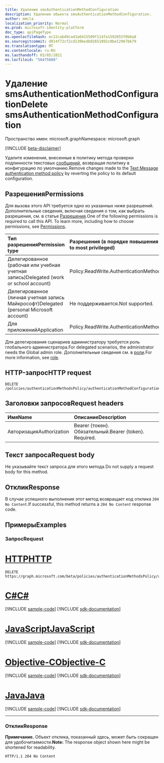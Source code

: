 ```yaml
---
title: Удаление smsAuthenticationMethodConfiguration
description: Удаление объекта smsAuthenticationMethodConfiguration.
author: mmcla
localization_priority: Normal
ms.prod: microsoft-identity-platform
doc_type: apiPageType
ms.openlocfilehash: ec22cabd9ca43a6415509f114fa1592855f0b8a8
ms.sourcegitcommit: d014f72cf2cd130bedb02651092c0be12967b679
ms.translationtype: MT
ms.contentlocale: ru-RU
ms.lasthandoff: 03/05/2021
ms.locfileid: "50475680"
---
```

# <a name="delete-smsauthenticationmethodconfiguration"></a><span data-ttu-id="44f1b-103">Удаление smsAuthenticationMethodConfiguration</span><span class="sxs-lookup"><span data-stu-id="44f1b-103">Delete smsAuthenticationMethodConfiguration</span></span>
<span data-ttu-id="44f1b-104">Пространство имен: microsoft.graph</span><span class="sxs-lookup"><span data-stu-id="44f1b-104">Namespace: microsoft.graph</span></span>

[!INCLUDE [beta-disclaimer](../../includes/beta-disclaimer.md)]

<span data-ttu-id="44f1b-105">Удалите изменения, внесенные в политику метода проверки подлинности текстовых [сообщений,](../resources/smsauthenticationmethodconfiguration.md) возвращая политику в конфигурацию по умолчанию.</span><span class="sxs-lookup"><span data-stu-id="44f1b-105">Remove changes made to the [Text Message authentication method policy](../resources/smsauthenticationmethodconfiguration.md) by reverting the policy to its default configuration.</span></span>

## <a name="permissions"></a><span data-ttu-id="44f1b-106">Разрешения</span><span class="sxs-lookup"><span data-stu-id="44f1b-106">Permissions</span></span>
<span data-ttu-id="44f1b-p101">Для вызова этого API требуется одно из указанных ниже разрешений. Дополнительные сведения, включая сведения о том, как выбрать разрешения, см. в статье [Разрешения](/graph/permissions-reference).</span><span class="sxs-lookup"><span data-stu-id="44f1b-p101">One of the following permissions is required to call this API. To learn more, including how to choose permissions, see [Permissions](/graph/permissions-reference).</span></span>

|<span data-ttu-id="44f1b-109">Тип разрешения</span><span class="sxs-lookup"><span data-stu-id="44f1b-109">Permission type</span></span>|<span data-ttu-id="44f1b-110">Разрешения (в порядке повышения привилегий)</span><span class="sxs-lookup"><span data-stu-id="44f1b-110">Permissions (from least to most privileged)</span></span>|
|:---|:---|
|<span data-ttu-id="44f1b-111">Делегированное (рабочая или учебная учетная запись)</span><span class="sxs-lookup"><span data-stu-id="44f1b-111">Delegated (work or school account)</span></span>|<span data-ttu-id="44f1b-112">Policy.ReadWrite.AuthenticationMethod</span><span class="sxs-lookup"><span data-stu-id="44f1b-112">Policy.ReadWrite.AuthenticationMethod</span></span>|
|<span data-ttu-id="44f1b-113">Делегированное (личная учетная запись Майкрософт)</span><span class="sxs-lookup"><span data-stu-id="44f1b-113">Delegated (personal Microsoft account)</span></span>|<span data-ttu-id="44f1b-114">Не поддерживается.</span><span class="sxs-lookup"><span data-stu-id="44f1b-114">Not supported.</span></span>|
|<span data-ttu-id="44f1b-115">Для приложений</span><span class="sxs-lookup"><span data-stu-id="44f1b-115">Application</span></span>|<span data-ttu-id="44f1b-116">Policy.ReadWrite.AuthenticationMethod</span><span class="sxs-lookup"><span data-stu-id="44f1b-116">Policy.ReadWrite.AuthenticationMethod</span></span>|

<span data-ttu-id="44f1b-117">Для делегирования сценариев администратору требуется роль глобального администратора.</span><span class="sxs-lookup"><span data-stu-id="44f1b-117">For delegated scenarios, the administrator needs the Global admin role.</span></span> <span data-ttu-id="44f1b-118">Дополнительные сведения см. в [роли](/azure/active-directory/users-groups-roles/directory-assign-admin-roles#available-roles).</span><span class="sxs-lookup"><span data-stu-id="44f1b-118">For more information, see [role](/azure/active-directory/users-groups-roles/directory-assign-admin-roles#available-roles).</span></span>

## <a name="http-request"></a><span data-ttu-id="44f1b-119">HTTP-запрос</span><span class="sxs-lookup"><span data-stu-id="44f1b-119">HTTP request</span></span>

<!-- {
  "blockType": "ignored"
}
-->
``` http
DELETE /policies/authenticationMethodsPolicy/authenticationMethodConfigurations/sms
```

## <a name="request-headers"></a><span data-ttu-id="44f1b-120">Заголовки запросов</span><span class="sxs-lookup"><span data-stu-id="44f1b-120">Request headers</span></span>
|<span data-ttu-id="44f1b-121">Имя</span><span class="sxs-lookup"><span data-stu-id="44f1b-121">Name</span></span>|<span data-ttu-id="44f1b-122">Описание</span><span class="sxs-lookup"><span data-stu-id="44f1b-122">Description</span></span>|
|:---|:---|
|<span data-ttu-id="44f1b-123">Авторизация</span><span class="sxs-lookup"><span data-stu-id="44f1b-123">Authorization</span></span>|<span data-ttu-id="44f1b-p103">Bearer {токен}. Обязательный.</span><span class="sxs-lookup"><span data-stu-id="44f1b-p103">Bearer {token}. Required.</span></span>|

## <a name="request-body"></a><span data-ttu-id="44f1b-126">Текст запроса</span><span class="sxs-lookup"><span data-stu-id="44f1b-126">Request body</span></span>
<span data-ttu-id="44f1b-127">Не указывайте текст запроса для этого метода.</span><span class="sxs-lookup"><span data-stu-id="44f1b-127">Do not supply a request body for this method.</span></span>

## <a name="response"></a><span data-ttu-id="44f1b-128">Отклик</span><span class="sxs-lookup"><span data-stu-id="44f1b-128">Response</span></span>

<span data-ttu-id="44f1b-129">В случае успешного выполнения этот метод возвращает код отклика `204 No Content`.</span><span class="sxs-lookup"><span data-stu-id="44f1b-129">If successful, this method returns a `204 No Content` response code.</span></span>

## <a name="examples"></a><span data-ttu-id="44f1b-130">Примеры</span><span class="sxs-lookup"><span data-stu-id="44f1b-130">Examples</span></span>

### <a name="request"></a><span data-ttu-id="44f1b-131">Запрос</span><span class="sxs-lookup"><span data-stu-id="44f1b-131">Request</span></span>

# <a name="http"></a>[<span data-ttu-id="44f1b-132">HTTP</span><span class="sxs-lookup"><span data-stu-id="44f1b-132">HTTP</span></span>](#tab/http)
<!-- {
  "blockType": "request",
  "name": "delete_smsauthenticationmethodconfiguration"
}
-->
``` http
DELETE https://graph.microsoft.com/beta/policies/authenticationMethodsPolicy/authenticationMethodConfigurations/sms
```
# <a name="c"></a>[<span data-ttu-id="44f1b-133">C#</span><span class="sxs-lookup"><span data-stu-id="44f1b-133">C#</span></span>](#tab/csharp)
[!INCLUDE [sample-code](../includes/snippets/csharp/delete-smsauthenticationmethodconfiguration-csharp-snippets.md)]
[!INCLUDE [sdk-documentation](../includes/snippets/snippets-sdk-documentation-link.md)]

# <a name="javascript"></a>[<span data-ttu-id="44f1b-134">JavaScript</span><span class="sxs-lookup"><span data-stu-id="44f1b-134">JavaScript</span></span>](#tab/javascript)
[!INCLUDE [sample-code](../includes/snippets/javascript/delete-smsauthenticationmethodconfiguration-javascript-snippets.md)]
[!INCLUDE [sdk-documentation](../includes/snippets/snippets-sdk-documentation-link.md)]

# <a name="objective-c"></a>[<span data-ttu-id="44f1b-135">Objective-C</span><span class="sxs-lookup"><span data-stu-id="44f1b-135">Objective-C</span></span>](#tab/objc)
[!INCLUDE [sample-code](../includes/snippets/objc/delete-smsauthenticationmethodconfiguration-objc-snippets.md)]
[!INCLUDE [sdk-documentation](../includes/snippets/snippets-sdk-documentation-link.md)]

# <a name="java"></a>[<span data-ttu-id="44f1b-136">Java</span><span class="sxs-lookup"><span data-stu-id="44f1b-136">Java</span></span>](#tab/java)
[!INCLUDE [sample-code](../includes/snippets/java/delete-smsauthenticationmethodconfiguration-java-snippets.md)]
[!INCLUDE [sdk-documentation](../includes/snippets/snippets-sdk-documentation-link.md)]

---



### <a name="response"></a><span data-ttu-id="44f1b-137">Отклик</span><span class="sxs-lookup"><span data-stu-id="44f1b-137">Response</span></span>
<span data-ttu-id="44f1b-138">**Примечание.** Объект отклика, показанный здесь, может быть сокращен для удобочитаемости.</span><span class="sxs-lookup"><span data-stu-id="44f1b-138">**Note:** The response object shown here might be shortened for readability.</span></span>
<!-- {
  "blockType": "response",
  "truncated": true
}
-->
``` http
HTTP/1.1 204 No Content
```

